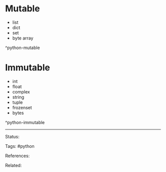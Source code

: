 # Mutable

- list
- dict
- set
- byte array

^python-mutable

# Immutable

- int
- float
- complex
- string
- tuple
- frozenset
- bytes

^python-immutable

---
Status:

Tags:  #python

References:

Related:
